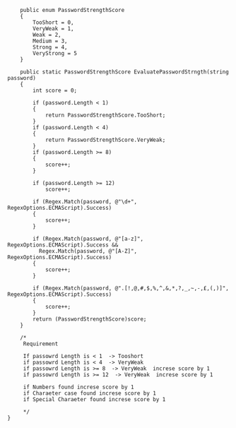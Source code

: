 
        public enum PasswordStrengthScore
        {
            TooShort = 0,
            VeryWeak = 1,
            Weak = 2,
            Medium = 3,
            Strong = 4,
            VeryStrong = 5
        }

        public static PasswordStrengthScore EvaluatePasswordStrngth(string password)
        {
            int score = 0;

            if (password.Length < 1)
            {
                return PasswordStrengthScore.TooShort;
            }
            if (password.Length < 4)
            {
                return PasswordStrengthScore.VeryWeak;
            }
            if (password.Length >= 8)
            {
                score++;
            }

            if (password.Length >= 12)
                score++;

            if (Regex.Match(password, @"\d+", RegexOptions.ECMAScript).Success)
            {
                score++;
            }

            if (Regex.Match(password, @"[a-z]", RegexOptions.ECMAScript).Success &&
              Regex.Match(password, @"[A-Z]", RegexOptions.ECMAScript).Success)
            {
                score++;
            }

            if (Regex.Match(password, @".[!,@,#,$,%,^,&,*,?,_,~,-,£,(,)]", RegexOptions.ECMAScript).Success)
            {
                score++;
            }
            return (PasswordStrengthScore)score;
        }

        /* 
         Requirement 

         If passowrd Length is < 1  -> Tooshort
         if passowrd Length is < 4  -> VeryWeak 
         if passowrd Length is >= 8  -> VeryWeak  increse score by 1
         if passowrd Length is >= 12  -> VeryWeak  increse score by 1

         if Numbers found increse score by 1 
         if Charaeter case found increse score by 1
         if Special Charaeter found increse score by 1

         */
    }
